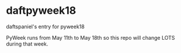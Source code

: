 daftpyweek18
============

daftspaniel's entry for pyweek18

PyWeek runs from May 11th to May 18th so this repo will change LOTS during that week.

